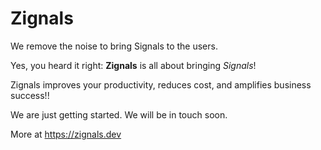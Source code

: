 # Zignals

We remove the noise to bring Signals to the users.

Yes, you heard it right: **Zignals** is all about bringing *Signals*!

Zignals improves your productivity, reduces cost, and amplifies business success!!

We are just getting started. We will be in touch soon.

More at <https://zignals.dev>
